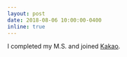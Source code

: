 ```yaml
---
layout: post
date: 2018-08-06 10:00:00-0400
inline: true
---
```


I completed my M.S. and joined [Kakao](https://www.kakaocorp.com/?lang=en).
